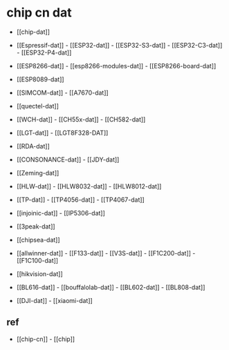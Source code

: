 
# chip cn dat 

- [[chip-dat]]


- [[Espressif-dat]] - [[ESP32-dat]] - [[ESP32-S3-dat]] - [[ESP32-C3-dat]] - [[ESP32-P4-dat]]

- [[ESP8266-dat]] - [[esp8266-modules-dat]] - [[ESP8266-board-dat]]

- [[ESP8089-dat]]

- [[SIMCOM-dat]]  - [[A7670-dat]]

- [[quectel-dat]]

- [[WCH-dat]] - [[CH55x-dat]] - [[CH582-dat]]

- [[LGT-dat]] - [[LGT8F328-DAT]]

- [[RDA-dat]]

- [[CONSONANCE-dat]] - [[JDY-dat]]

- [[Zeming-dat]]

- [[HLW-dat]] - [[HLW8032-dat]] - [[HLW8012-dat]]



- [[TP-dat]] - [[TP4056-dat]] - [[TP4067-dat]]

- [[injoinic-dat]] - [[IP5306-dat]]

- [[3peak-dat]]

- [[chipsea-dat]]

- [[allwinner-dat]] - [[F133-dat]] - [[V3S-dat]] - [[F1C200-dat]] - [[F1C100-dat]]

- [[hikvision-dat]]

- [[BL616-dat]] - [[bouffalolab-dat]] - [[BL602-dat]] - [[BL808-dat]]


- [[DJI-dat]] - [[xiaomi-dat]]


## ref 

- [[chip-cn]] - [[chip]]
